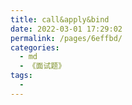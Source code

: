 ```yaml
---
title: call&apply&bind
date: 2022-03-01 17:29:02
permalink: /pages/6effbd/
categories:
  - md
  - 《面试题》
tags:
  - 
---
```

